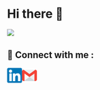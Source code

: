 
# Hi there 👋
<p align="left">
<img  src="https://readme-components.vercel.app/api?component=text&text=IM%20A%20FRONTEND%20DEVELOPER&fill=linear-gradient%28to%20top%2C%20%23a18cd1%200%25%2C%20%23fbc2eb%20100%25%29%3B">
</p>  


## 🤝 Connect with me :

<a href = "https://www.linkedin.com/in/santhosh-s-35522a247/"><img align = "left" src = "https://github.com/randyrk/randyrk/blob/main/Github_icons/linkedin.png" width="35px" alt = "linkedin"/></a>
<a href = "mailto:santhoshvs893@gmail.com"><img align = "left" src = "https://github.com/randyrk/randyrk/blob/main/Github_icons/gmail.png" width="35px" alt = "gmail"/></a>







<!--
**randyrk/randyrk** is a ✨ _special_ ✨ repository because its `README.md` (this file) appears on your GitHub profile.

Here are some ideas to get you started:

- 🔭 I’m currently working on ...
- 🌱 I’m currently learning ...
- 👯 I’m looking to collaborate on ...
- 🤔 I’m looking for help with ...
- 💬 Ask me about ...
- 📫 How to reach me: ...
- 😄 Pronouns: ...
- ⚡ Fun fact: ...
-->
